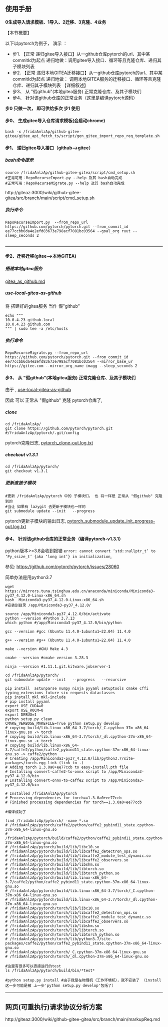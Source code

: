 ## 使用手册

**0生成导入请求模板、1导入、2迁移、3克隆、4业务**

【本节概要】

以下以pytorch为例子， 演示 ：

- 步1. 【正常 递归gitee导入接口】从一github仓库pytorch的url、其中某commitId为起点  递归地做：调用gitee导入接口、循环等且克隆仓库、递归其子模块列表
- 步2. 【正常 递归本地GITEA迁移接口】从一github仓库pytorch的url、其中某commitId为起点  递归地做： 调用本地GITEA服务的迁移接口、循环等且克隆仓库、递归其子模块列表
【详细叙述】
- 步3、 从 "假github"(本地gitea服务) 正常克隆仓库、及其子模块们
- 步4、 针对该github仓库的正常业务（这里是编译pytorch源码）

**步0 只做一次， 即可供给多次 步1 使用**

#### 步0、 生成gitee导入仓库请求模板(会启动chrome)


```bash -x /fridaAnlzAp/github-gitee-gitea/gitee_api_fetch_ts/script/gen_gitee_import_repo_req_template.sh```

#### 步1、 递归gitee导入接口（github-->gitee）

#####  bash命令提示
```shell
source /fridaAnlzAp/github-gitee-gitea/script/cmd_setup.sh
#正常可用：RepoRecurseImport.py --help 及其 bash自动完成
#正常可用：RepoRecurseMigrate.py --help 及其 bash自动完成
```

http://giteaz:3000/wiki/github-gitee-gitea/src/branch/main/script/cmd_setup.sh

##### 执行命令
```shell
RepoRecurseImport.py  --from_repo_url https://github.com/pytorch/pytorch.git --from_commit_id ee77ccbb6da4e2efd83673e798acf7081bc03564 --goal_org ruut --sleep_seconds 2 
    
```


----


#### 步2、迁移迁移(gitee-->本地GITEA)

#####  搭建本地gitea服务

[gitea_as_github.md](http://giteaz:3000/wiki/github-gitee-gitea/src/branch/main/migrate2GITEA/gitea_as_github.md)


##### use-local-gitea-as-github

将 搭建好的gitea服务 当作 假"github" 
```shell
echo """
10.0.4.23 github.local
10.0.4.23 github.com
""" | sudo tee -a /etc/hosts
```


##### 执行命令

```shell
RepoRecurseMigrate.py --from_repo_url https://github.com/pytorch/pytorch.git --from_commit_id ee77ccbb6da4e2efd83673e798acf7081bc03564 --mirror_base_ur https://gitee.com --mirror_org_name imagg --sleep_seconds 2 
```




#### 步3、 从 "假github"(本地gitea服务) 正常克隆仓库、及其子模块们

由于 , [use-local-gitea-as-github](http://giteaz:3000/wiki/github-gitee-gitea#use-local-gitea-as-github)

因此 可以 正常从 "假github" 克隆 pytorch仓库了,

#####  clone
```shell
cd /fridaAnlzAp/
git clone https://github.com/pytorch/pytorch.git
#/fridaAnlzAp/pytorch/.git/config
```
pytorch克隆日志, [pytorch_clone-out.log.txt](http://giteaz:3000/wiki/github-gitee-gitea/src/branch/main/migrate2GITEA/doc/pytorch_clone-out.log.txt)


##### checkout v1.3.1
```shell
cd /fridaAnlzAp/pytorch/
git checkout v1.3.1
```

##### 更新直接子模块 
```shell
#更新 /fridaAnlzAp/pytorch 中的 子模块们， 也 将一样是 正常从 "假github" 克隆到的
#当让 如果有 lazygit 去更新子模块也一样的
git submodule update --init   --progress 
```
pytorch更新子模块的输出日志, [pytorch_submodule_update_init_progress-out.log.txt](http://giteaz:3000/wiki/github-gitee-gitea/src/branch/main/migrate2GITEA/doc/pytorch_submodule_update_init_progress-out.log.txt)



#### 步4、 针对该github仓库的正常业务（编译pytorch-v1.3.1）
python版本>=3.8会收到报错 ```error: cannot convert ‘std::nullptr_t’ to ‘Py_ssize_t’ {aka ‘long int’} in initialization```,

参见: https://github.com/pytorch/pytorch/issues/28060

简单办法是用python3.7


```shell
wget https://mirrors.tuna.tsinghua.edu.cn/anaconda/miniconda/Miniconda3-py37_4.12.0-Linux-x86_64.sh
bash  Miniconda3-py37_4.12.0-Linux-x86_64.sh
#安装到目录 /app/Miniconda3-py37_4.12.0/

source /app/Miniconda3-py37_4.12.0/bin/activate 
python --version #Python 3.7.13
which python #/app/Miniconda3-py37_4.12.0/bin/python

```

```shell
gcc --version #gcc (Ubuntu 11.4.0-1ubuntu1~22.04) 11.4.0

g++ --version #g++ (Ubuntu 11.4.0-1ubuntu1~22.04) 11.4.0

make --version #GNU Make 4.3

cmake --version #cmake version 3.28.3

ninja --version #1.11.1.git.kitware.jobserver-1

```

```shell
cd /fridaAnlzAp/pytorch/
git submodule update --init   --progress   --recursive

pip install  astunparse numpy ninja pyyaml setuptools cmake cffi typing_extensions future six requests dataclasses
pip install mkl mkl-include
# pip install pyyaml
export USE_CUDA=0
export USE_ROCM=0
export DEBUG=1
python setup.py clean
CMAKE_VERBOSE_MAKEFILE=True python setup.py develop
# copying build/lib.linux-x86_64-3.7/torch/_C.cpython-37m-x86_64-linux-gnu.so -> torch
# copying build/lib.linux-x86_64-3.7/torch/_dl.cpython-37m-x86_64-linux-gnu.so -> torch
# copying build/lib.linux-x86_64-3.7/caffe2/python/caffe2_pybind11_state.cpython-37m-x86_64-linux-gnu.so -> caffe2/python
# Creating /app/Miniconda3-py37_4.12.0/lib/python3.7/site-packages/torch.egg-link (link to .)
# Adding torch 1.3.0a0+ee77ccb to easy-install.pth file
# Installing convert-caffe2-to-onnx script to /app/Miniconda3-py37_4.12.0/bin
# Installing convert-onnx-to-caffe2 script to /app/Miniconda3-py37_4.12.0/bin

# Installed /fridaAnlzAp/pytorch
# Processing dependencies for torch==1.3.0a0+ee77ccb
# Finished processing dependencies for torch==1.3.0a0+ee77ccb

#编译成功了

find /fridaAnlzAp/pytorch/ -name *.so
# /fridaAnlzAp/pytorch/caffe2/python/caffe2_pybind11_state.cpython-37m-x86_64-linux-gnu.so
# /fridaAnlzAp/pytorch/build/caffe2/python/caffe2_pybind11_state.cpython-37m-x86_64-linux-gnu.so
# /fridaAnlzAp/pytorch/build/lib/libc10.so
# /fridaAnlzAp/pytorch/build/lib/libcaffe2_detectron_ops.so
# /fridaAnlzAp/pytorch/build/lib/libcaffe2_module_test_dynamic.so
# /fridaAnlzAp/pytorch/build/lib/libcaffe2_observers.so
# /fridaAnlzAp/pytorch/build/lib/libshm.so
# /fridaAnlzAp/pytorch/build/lib/libtorch.so
# /fridaAnlzAp/pytorch/build/lib/libtorch_python.so
# /fridaAnlzAp/pytorch/build/lib.linux-x86_64-3.7/caffe2/python/caffe2_pybind11_state.cpython-37m-x86_64-linux-gnu.so
# /fridaAnlzAp/pytorch/build/lib.linux-x86_64-3.7/torch/_C.cpython-37m-x86_64-linux-gnu.so
# /fridaAnlzAp/pytorch/build/lib.linux-x86_64-3.7/torch/_dl.cpython-37m-x86_64-linux-gnu.so
# /fridaAnlzAp/pytorch/torch/lib/libc10.so
# /fridaAnlzAp/pytorch/torch/lib/libcaffe2_detectron_ops.so
# /fridaAnlzAp/pytorch/torch/lib/libcaffe2_module_test_dynamic.so
# /fridaAnlzAp/pytorch/torch/lib/libcaffe2_observers.so
# /fridaAnlzAp/pytorch/torch/lib/libshm.so
# /fridaAnlzAp/pytorch/torch/lib/libtorch.so
# /fridaAnlzAp/pytorch/torch/lib/libtorch_python.so
# /fridaAnlzAp/pytorch/torch/lib/python3.7/site-packages/caffe2/python/caffe2_pybind11_state.cpython-37m-x86_64-linux-gnu.so
# /fridaAnlzAp/pytorch/torch/_C.cpython-37m-x86_64-linux-gnu.so
# /fridaAnlzAp/pytorch/torch/_dl.cpython-37m-x86_64-linux-gnu.so

#这里有很多可以直接运行的test
ls /fridaAnlzAp/pytorch/build/bin/*test*

#python setup.py install #由于我是在物理机（工作环境机），就不安装了 （install 这一步可能是被 上一步'python setup.py develop'包括了）
```




----

## 网页(可重执行)请求协议分析方案

 http://giteaz:3000/wiki/github-gitee-gitea/src/branch/main/markupReq.md